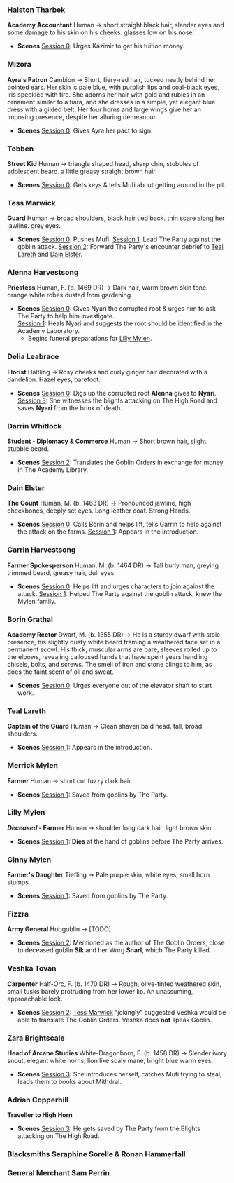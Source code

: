 ### Halston Tharbek
**Academy Accountant**
Human -> short straight black hair, slender eyes and some damage to his skin on his cheeks. glasses low on his nose.
- **Scenes**
  [Session 0](dm/session_notes/session_00.md#kazimirs-tuition-struggle): Urges Kazimir to get his tuition money.

### Mizora
**Ayra's Patron**
Cambion -> Short, fiery-red hair, tucked neatly behind her pointed ears. Her skin is pale blue, with purplish lips and coal-black eyes, iris speckled with fire. She adorns her hair with gold and rubies in an ornament similar to a tiara, and she dresses in a simple, yet elegant blue dress with a gilded belt. Her four horns and large wings give her an imposing presence, despite her alluring demeanour.
- **Scenes**
  [Session 0](dm/session_notes/session_00.md#ayras-pact): Gives Ayra her pact to sign.

### Tobben
**Street Kid**
Human -> triangle shaped head, sharp chin, stubbles of adolescent beard. a little greasy straight brown hair.
- **Scenes**
  [Session 0](dm/session_notes/session_00.md#mufis-performance): Gets keys & tells Mufi about getting around in the pit.

### Tess Marwick
**Guard**
Human -> broad shoulders, black hair tied back. thin scare along her jawline. grey eyes.
- **Scenes**
  [Session 0](dm/session_notes/session_00.md#mufis-performance): Pushes Mufi.
  [Session 1](dm/session_notes/session_01.md#the-farmhouse-and-barn): Lead The Party against the goblin attack.
  [Session 2](dm/session_notes/session_02.md#back-in-new-arvandal): Forward The Party's encounter debrief to [Teal Lareth](dm/npcs.md#teal-lareth) and [Dain Elster](dm/npcs.md#dain-elster).

### Alenna Harvestsong
**Priestess**
Human, F. (b. 1469 DR) -> Dark hair, warm brown skin tone. orange white robes dusted from gardening.
- **Scenes**
  [Session 0](dm/session_notes/session_00.md#nyari-investigates-the-pollution): Gives Nyari the corrupted root & urges him to ask The Party to help him investigate.  
  [Session 1](dm/session_notes/session_01.md#revealed-secrets): Heals Nyari and suggests the root should be identified in the Academy Laboratory.
    - Begins funeral preparations for [Lilly Mylen](dm/npcs.md#lilly-mylen).

### Delia Leabrace
**Florist**
Halfling -> Rosy cheeks and curly ginger hair decorated with a dandelion. Hazel eyes, barefoot. 
- **Scenes**
  [Session 0](dm/session_notes/session_00.md#nyari-investigates-the-pollution): Digs up the corrupted root **Alenna** gives to **Nyari**.  
  [Session 3](dm/session_notes/session_03.md#the-high-road): She witnesses the blights attacking on The High Road and saves **Nyari** from the brink of death. 

### Darrin Whitlock
**Student - Diplomacy & Commerce**
Human -> Short brown hair, slight stubble beard.
- **Scenes**
  [Session 2](dm/session_notes/session_02.md#the-library): Translates the Goblin Orders in exchange for money in The Academy Library.

### Dain Elster
**The Count**
Human, M. (b. 1463 DR) -> Pronounced jawline, high cheekbones, deeply set eyes. Long leather coat. Strong Hands.
- **Scenes**
  [Session 0](dm/session_notes/session_00.md#the-elevator-scene): Calls Borin and helps lift, tells Garrin to help against the attack on the farms. 
  [Session 1](dm/session_notes/session_01.md#introduction): Appears in the introduction.

### Garrin Harvestsong
**Farmer Spokesperson** 
Human, M. (b. 1464 DR) -> Tall burly man, greying trimmed beard, greasy hair, dull eyes.
- **Scenes**
  [Session 0](dm/session_notes/session_00.md#the-elevator-scene): Helps lift and urges characters to join against the attack.
  [Session 1](dm/session_notes/session_01.md#the-farmhouse-and-barn): Helped The Party against the goblin attack, knew the Mylen family.

### Borin Grathal
**Academy Rector**
Dwarf, M. (b. 1355 DR) -> He is a sturdy dwarf with stoic presence, his slightly dusty white beard framing a weathered face set in a permanent scowl. His thick, muscular arms are bare, sleeves rolled up to the elbows, revealing calloused hands that have spent years handling chisels, bolts, and screws. The smell of iron and stone clings to him, as does the faint scent of oil and sweat. 
- **Scenes**
  [Session 0](dm/session_notes/session_00.md#after-the-dust-settles): Urges everyone out of the elevator shaft to start work.

### Teal Lareth
**Captain of the Guard**
Human -> Clean shaven bald head. tall, broad shoulders. 
- **Scenes**
  [Session 1](dm/session_notes/session_01.md#introduction): Appears in the introduction.

### Merrick Mylen
**Farmer**
Human -> short cut fuzzy dark hair. 
- **Scenes**
  [Session 1](dm/session_notes/session_01.md#the-farmhouse-and-barn): Saved from goblins by The Party.

### Lilly Mylen
***Deceased* - Farmer**
Human -> shoulder long dark hair. light brown skin.
- **Scenes** 
  [Session 1](dm/session_notes/session_01.md#the-farmhouse-and-barn): **Dies** at the hand of goblins before The Party arrives.

### Ginny Mylen
**Farmer's Daughter**
Tiefling -> Pale purple skin, white eyes, small horn stumps 
- **Scenes**
  [Session 1](dm/session_notes/session_01.md#the-farmhouse-and-barn): Saved from goblins by The Party.

### Fizzra
**Army General**
Hobgoblin -> [TODO]
- **Scenes**
  [Session 2](dm/session_notes/session_02.md#the-trail): Mentioned as the author of The Goblin Orders, close to deceased goblin **Sik** and her Worg **Snarl**, which The Party killed.

### Veshka Tovan
**Carpenter**
Half-Orc, F. (b. 1470 DR) -> Rough, olive-tinted weathered skin, small tusks barely protruding from her lower lip. An unassuming, approachable look. 
- **Scenes**
  [Session 2](dm/session_notes/session_02.md#back-in-new-arvandal): [Tess Marwick](dm/npcs.md#tess-marwick) "jokingly" suggested Veshka would be able to translate The Goblin Orders. Veshka does **not** speak Goblin.

### Zara Brightscale
**Head of Arcane Studies**
White-Dragonborn, F. (b. 1458 DR) -> Slender ivory snout, elegant white horns, lion like scaly mane, bright blue warm eyes.
- **Scenes**
  [Session 3](dm/session_notes/session_03.md#the-library): She introduces herself, catches Mufi trying to steal, leads them to books about Mithdral.

### Adrian Copperhill
**Traveller to High Horn**
- **Scenes**
  [Session 3](dm/session_notes/session_03.md#the-high-road): He gets saved by The Party from the Blights attacking on The High Road. 

### Blacksmiths Seraphine Sorelle & Ronan Hammerfall

### General Merchant Sam Perrin